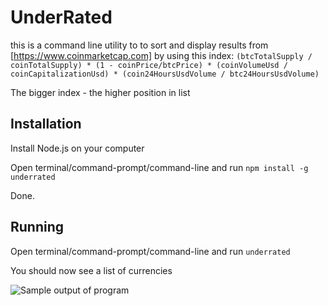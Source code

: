 # UnderRated

this is a command line utility to to sort and display results from [https://www.coinmarketcap.com] by using this index:
`(btcTotalSupply / coinTotalSupply) * (1 - coinPrice/btcPrice) * (coinVolumeUsd / coinCapitalizationUsd) * (coin24HoursUsdVolume / btc24HoursUsdVolume)`

The bigger index - the higher position in list

## Installation

Install Node.js on your computer

Open terminal/command-prompt/command-line and run `npm install -g underrated`

Done.

## Running

Open terminal/command-prompt/command-line and run `underrated`

You should now see a list of currencies
 
![Sample output of program](https://i.imgur.com/dXuJFup.png)
